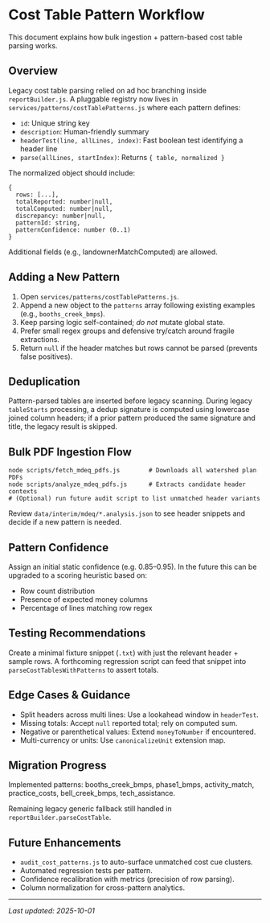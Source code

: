 # Cost Table Pattern Workflow

This document explains how bulk ingestion + pattern-based cost table parsing works.

## Overview
Legacy cost table parsing relied on ad hoc branching inside `reportBuilder.js`. A pluggable registry now lives in `services/patterns/costTablePatterns.js` where each pattern defines:

- `id`: Unique string key
- `description`: Human-friendly summary
- `headerTest(line, allLines, index)`: Fast boolean test identifying a header line
- `parse(allLines, startIndex)`: Returns `{ table, normalized }`

The normalized object should include:
```
{
  rows: [...],
  totalReported: number|null,
  totalComputed: number|null,
  discrepancy: number|null,
  patternId: string,
  patternConfidence: number (0..1)
}
```
Additional fields (e.g., landownerMatchComputed) are allowed.

## Adding a New Pattern
1. Open `services/patterns/costTablePatterns.js`.
2. Append a new object to the `patterns` array following existing examples (e.g., `booths_creek_bmps`).
3. Keep parsing logic self-contained; *do not* mutate global state.
4. Prefer small regex groups and defensive try/catch around fragile extractions.
5. Return `null` if the header matches but rows cannot be parsed (prevents false positives).

## Deduplication
Pattern-parsed tables are inserted before legacy scanning. During legacy `tableStarts` processing, a dedup signature is computed using lowercase joined column headers; if a prior pattern produced the same signature and title, the legacy result is skipped.

## Bulk PDF Ingestion Flow
```
node scripts/fetch_mdeq_pdfs.js        # Downloads all watershed plan PDFs
node scripts/analyze_mdeq_pdfs.js      # Extracts candidate header contexts
# (Optional) run future audit script to list unmatched header variants
```
Review `data/interim/mdeq/*.analysis.json` to see header snippets and decide if a new pattern is needed.

## Pattern Confidence
Assign an initial static confidence (e.g. 0.85–0.95). In the future this can be upgraded to a scoring heuristic based on:
- Row count distribution
- Presence of expected money columns
- Percentage of lines matching row regex

## Testing Recommendations
Create a minimal fixture snippet (`.txt`) with just the relevant header + sample rows. A forthcoming regression script can feed that snippet into `parseCostTablesWithPatterns` to assert totals.

## Edge Cases & Guidance
- Split headers across multi lines: Use a lookahead window in `headerTest`.
- Missing totals: Accept `null` reported total; rely on computed sum.
- Negative or parenthetical values: Extend `moneyToNumber` if encountered.
- Multi-currency or units: Use `canonicalizeUnit` extension map.

## Migration Progress
Implemented patterns: booths_creek_bmps, phase1_bmps, activity_match, practice_costs, bell_creek_bmps, tech_assistance.

Remaining legacy generic fallback still handled in `reportBuilder.parseCostTable`.

## Future Enhancements
- `audit_cost_patterns.js` to auto-surface unmatched cost cue clusters.
- Automated regression tests per pattern.
- Confidence recalibration with metrics (precision of row parsing).
- Column normalization for cross-pattern analytics.

---
*Last updated: 2025-10-01*
